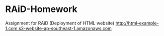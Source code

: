 # RAiD-Homework
Assignment for RAiD (Deployment of HTML website)
http://html-example-1.com.s3-website-ap-southeast-1.amazonaws.com
